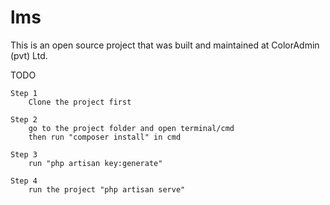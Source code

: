# lms

This is an open source project that was built and maintained at ColorAdmin (pvt) Ltd.

TODO

    Step 1
        Clone the project first
    
    Step 2
        go to the project folder and open terminal/cmd
        then run "composer install" in cmd
    
    Step 3
        run "php artisan key:generate"

    Step 4
        run the project "php artisan serve"